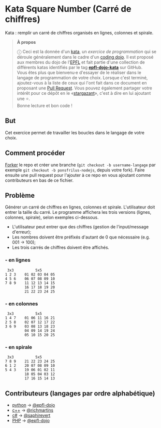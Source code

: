 # Kata Square Number (Carré de chiffres)

Kata : remplir un carré de chiffres organisés en lignes, colonnes et spirale.

<!-- start:apropos -->
> **À propos**
>
> ⓘ Ceci est la donnée d'un [kata], un _exercice de programmation_ qui se
> déroule généralement dans le cadre d'un [coding dojo]. Il est proposé aux
> membres du dojo de l'[EPFL] et fait partie d'une collection de différents
> katas identifiés par le tag **[epfl-dojo-kata]** sur GitHub.  
> Vous êtes plus que bienvenu·e d'essayer de le réaliser dans le langage de
> programmation de votre choix. Lorsque c'est terminé, ajoutez-vous à la liste
> de ceux qui l'ont fait dans ce document en proposant une [Pull Request]. Vous
> pouvez également partager votre intérêt pour ce dépôt en
> le «[stargazant]», c'est à dire en lui ajoutant une ⭐.  
> Bonne lecture et bon code !

[kata]: https://fr.wikipedia.org/wiki/Coding_dojo#Kata
[coding dojo]: https://fr.wikipedia.org/wiki/Coding_dojo
[EPFL]: https://www.epfl.ch
[epfl-dojo-kata]: https://github.com/topics/epfl-dojo-kata
[Pull Request]: https://docs.github.com/en/pull-requests/collaborating-with-pull-requests/proposing-changes-to-your-work-with-pull-requests/about-pull-requests
[stargazant]: https://docs.github.com/en/get-started/exploring-projects-on-github/saving-repositories-with-stars
<!-- end:apropos -->

## But

Cet exercice permet de travailler les boucles dans le langage de votre choix.


## Comment procéder

[Forker](https://github.com/epfl-dojo/kata-squareNumbers/#fork-destination-box)
le repo et créer une branche (`git checkout -b username-langage` par exemple
`git checkout -b ponsfrilus-nodejs`, depuis votre fork). Faire ensuite une pull
request pour l'ajouter à ce repo en vous ajoutant comme contributeurs en bas de
ce fichier.


## Problème

Générer un carré de chiffres en lignes, colonnes et spirale. L'utilisateur doit
entrer la taille du carré. Le programme affichera les trois versions (lignes,
colonnes, spirale), selon exemples ci-dessous.

  * L'utilisateur peut entrer que des chiffres (gestion de l'input/message
    d'erreur);
  * Les nombres doivent être préfixés d'autant de 0 que nécessaire (e.g. 001 →
    100);
  * Les trois carrés de chiffres doivent être affichés.

### - en lignes
```
 3x3          5x5
1 2 3    01 02 03 04 05
4 5 6    06 07 08 09 10
7 8 9    11 12 13 14 15
         16 17 18 19 20
         21 22 23 24 25
```

### - en colonnes
```
 3x3          5x5
1 4 7    01 06 11 16 21
2 5 8    02 07 12 17 22
3 6 9    03 08 13 18 23
         04 09 14 19 24
         05 10 15 20 25
```

### - en spirale
```
 3x3          5x5
7 8 9    21 22 23 24 25
6 1 2    20 07 08 09 10
5 4 3    19 06 01 02 11
         18 05 04 03 12
         17 16 15 14 13
```


## Contributeurs (langages par ordre alphabétique)

* [python](./squareNumbers.py) → [@epfl-dojo](https://github.com/epfl-dojo)
* [c++](./squareNumbers.cpp) → [@richmartins](https://github.com/richmartins)
* [c#](./squareNumbers.cs) → [@saphirevert](https://github.com/saphirevert)
* [PHP](./squareNumbers.php) → [@epfl-dojo](https://github.com/epfl-dojo)
